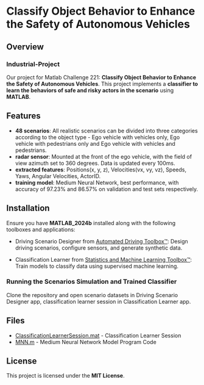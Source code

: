# Classify Object Behavior to Enhance the Safety of Autonomous Vehicles

## Overview
### Industrial-Project
Our project for Matlab Challenge 221: **Classify Object Behavior to Enhance the Safety of Autonomous Vehicles**. This project implements a **classifier to learn the behaviors of safe and risky actors in the scenario** using **MATLAB**. 

## Features
- **48 scenarios**: All realistic scenarios can be divided into three categories according to the object type - Ego vehicle with vehicles only, Ego vehicle with pedestrians only and Ego vehicle with vehicles and pedestrians.
- **radar sensor**: Mounted at the front of the ego vehicle, with the field of view azimuth set to 360 degrees. Data is updated every 100ms.
- **extracted features**: Positions(x, y, z), Velocities(vx, vy, vz), Speeds, Yaws, Angular Velocities, ActorID.
- **training model**: Medium Neural Network, best performance, with accuracy of 97.23% and 86.57% on validation and test sets respectively.

## Installation
Ensure you have **MATLAB_2024b** installed along with the following toolboxes and applications:

- Driving Scenario Designer from [Automated Driving Toolbox™](https://www.mathworks.com/products/automated-driving.html): Design driving scenarios, configure sensors, and generate synthetic data.
    
- Classification Learner from [Statistics and Machine Learning Toolbox™](https://www.mathworks.com/products/statistics.html): Train models to classify data using supervised machine learning.

### Running the Scenarios Simulation and Trained Classifier
Clone the repository and open scenario datasets in Driving Scenario Designer app, classification learner session in Classification Learner app.

## Files
- [ClassificationLearnerSession.mat](https://github.com/zly9604/Industrial-Project/blob/main/ClassificationLearnerSession.mat) - Classification Learner Session
- [MNN.m](https://github.com/zly9604/Industrial-Project/blob/main/MNN.m) - Medium Neural Network Model Program Code

## License
This project is licensed under the **MIT License**.
